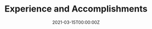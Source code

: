 ---
title: Experience and Accomplishments
summary:   # Add a page description.
headless: false
date: "2021-03-15T00:00:00Z"  # Add today's date.
type: "widget_page" 
header: 
 caption: ""
 image: cherry.jpg
---